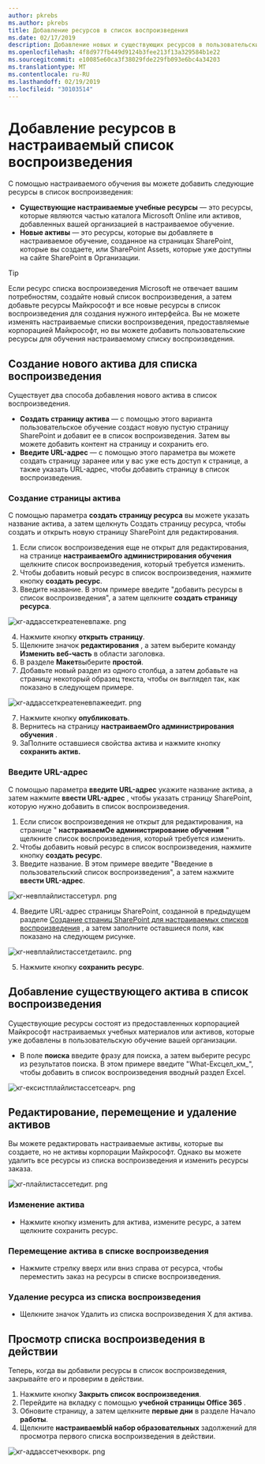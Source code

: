 ```yaml
---
author: pkrebs
ms.author: pkrebs
title: Добавление ресурсов в список воспроизведения
ms.date: 02/17/2019
description: Добавление новых и существующих ресурсов в пользовательский список воспроизведения для обучения
ms.openlocfilehash: 4f8d977fb449d9124b3fee213f13a329584b1e22
ms.sourcegitcommit: e10085e60ca3f38029fde229fb093e6bc4a34203
ms.translationtype: MT
ms.contentlocale: ru-RU
ms.lasthandoff: 02/19/2019
ms.locfileid: "30103514"
---
```

# <a name="add-assets-to-a-custom-playlist"></a>Добавление ресурсов в настраиваемый список воспроизведения

С помощью настраиваемого обучения вы можете добавить следующие ресурсы в список воспроизведения:

- **Существующие настраиваемые учебные ресурсы** — это ресурсы, которые являются частью каталога Microsoft Online или активов, добавленных вашей организацией в настраиваемое обучение.
- **Новые активы** — это ресурсы, которые вы добавляете в настраиваемое обучение, созданное на страницах SharePoint, которые вы создаете, или SharePoint Assets, которые уже доступны на сайте SharePoint в Организации. 

> [!TIP]
> Если ресурс списка воспроизведения Microsoft не отвечает вашим потребностям, создайте новый список воспроизведения, а затем добавьте ресурсы Майкрософт и все новые ресурсы в список воспроизведения для создания нужного интерфейса. Вы не можете изменять настраиваемые списки воспроизведения, предоставляемые корпорацией Майкрософт, но вы можете добавить пользовательские ресурсы для обучения настраиваемому списку воспроизведения.   

## <a name="create-a-new-asset-for-a-playlist"></a>Создание нового актива для списка воспроизведения

Существует два способа добавления нового актива в список воспроизведения.

- **Создать страницу актива** — с помощью этого варианта пользовательское обучение создаст новую пустую страницу SharePoint и добавит ее в список воспроизведения. Затем вы можете добавить контент на страницу и сохранить его.  
- **Введите URL-адрес** — с помощью этого параметра вы можете создать страницу заранее или у вас уже есть доступ к странице, а также указать URL-адрес, чтобы добавить страницу в список воспроизведения.

### <a name="create-asset-page"></a>Создание страницы актива 
С помощью параметра **создать страницу ресурса** вы можете указать название актива, а затем щелкнуть Создать страницу ресурса, чтобы создать и открыть новую страницу SharePoint для редактирования. 

1.  Если список воспроизведения еще не открыт для редактирования, на странице **настраиваемОго администрирования обучения** щелкните список воспроизведения, который требуется изменить. 
2. Чтобы добавить новый ресурс в список воспроизведения, нажмите кнопку **создать ресурс**. 
3. Введите название. В этом примере введите "добавить ресурсы в список воспроизведения", а затем щелкните **создать страницу ресурса**.

![кг-аддассеткреатеневпаже. png](media/cg-addassetcreatenewpage.png)

4. Нажмите кнопку **открыть страницу**.
5. Щелкните значок **редактирования** , а затем выберите команду **Изменить веб-часть** в области заголовка.
6. В разделе **Макет**выберите **простой**. 
7. Добавьте новый раздел из одного столбца, а затем добавьте на страницу некоторый образец текста, чтобы он выглядел так, как показано в следующем примере. 

![кг-аддассеткреатеневпажеедит. png](media/cg-addassetcreatenewpageedit.png)

7. Нажмите кнопку **опубликовать**.
8. Вернитесь на страницу **настраиваемОго администрирования обучения** . 
9. ЗаПолните оставшиеся свойства актива и нажмите кнопку **сохранить актив.**

### <a name="enter-the-url"></a>Введите URL-адрес
С помощью параметра **введите URL-адрес** укажите название актива, а затем нажмите **ввести URL-адрес** , чтобы указать страницу SharePoint, которую нужно добавить в список воспроизведения. 

1.  Если список воспроизведения не открыт для редактирования, на странице " **настраиваемОе администрирование обучения** " щелкните список воспроизведения, который требуется изменить. 
2. Чтобы добавить новый ресурс в список воспроизведения, нажмите кнопку **создать ресурс**. 
3. Введите название. В этом примере введите "Введение в пользовательский список воспроизведения", а затем нажмите **ввести URL-адрес**. 

![кг-невплайлистассетурл. png](media/cg-newplaylistasseturl.png)

4. Введите URL-адрес страницы SharePoint, созданной в предыдущем разделе [Создание страниц SharePoint для настраиваемых списков воспроизведения](custom_createnewpage.md) , а затем заполните оставшиеся поля, как показано на следующем рисунке.

![кг-невплайлистассетдетаилс. png](media/cg-newplaylistassetdetails.png)

5. Нажмите кнопку **сохранить ресурс**. 

## <a name="add-an-existing-asset-to-a-playlist"></a>Добавление существующего актива в список воспроизведения

Существующие ресурсы состоят из предоставленных корпорацией Майкрософт настраиваемых учебных материалов или активов, которые уже добавлены в пользовательскую обучение вашей организации. 

- В поле **поиска** введите фразу для поиска, а затем выберите ресурс из результатов поиска. В этом примере введите "What-Ексцел_км_", чтобы добавить в список воспроизведения вводный раздел Excel.

![кг-ексистплайлистассетсеарч. png](media/cg-existplaylistassetsearch.png)

## <a name="edit-move-and-delete-assets"></a>Редактирование, перемещение и удаление активов
Вы можете редактировать настраиваемые активы, которые вы создаете, но не активы корпорации Майкрософт. Однако вы можете удалить все ресурсы из списка воспроизведения и изменить ресурсы заказа. 

![кг-плайлистассетедит. png](media/cg-playlistassetedit.png)

### <a name="edit-an-asset"></a>Изменение актива
- Нажмите кнопку изменить для актива, измените ресурс, а затем щелкните сохранить ресурс. 

### <a name="move-an-asset-in-a-playlist"></a>Перемещение актива в списке воспроизведения
- Нажмите стрелку вверх или вниз справа от ресурса, чтобы переместить заказ на ресурсы в списке воспроизведения.

### <a name="remove-an-asset-from-a-playlist"></a>Удаление ресурса из списка воспроизведения
- Щелкните значок Удалить из списка воспроизведения X для актива. 

## <a name="view-the-playlist-in-action"></a>Просмотр списка воспроизведения в действии
Теперь, когда вы добавили ресурсы в список воспроизведения, закрывайте его и проверим в действии. 

1. Нажмите кнопку **Закрыть список воспроизведения**.
2. Перейдите на вкладку с помощью **учебной страницы Office 365** .
3. Обновите страницу, а затем щелкните **первые дни** в разделе Начало **работы**.
4. Щелкните **настраиваемЫй набор образовательных** задолжений для просмотра первого списка воспроизведения в действии. 

![кг-аддассетчеккворк. png](media/cg-addassetcheckwork.png)